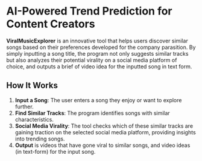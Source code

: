 # AI-Powered Trend Prediction for Content Creators

**ViralMusicExplorer** is an innovative tool that helps users discover similar songs based on their preferences developed for the company parasition. By simply inputting a song title, the program not only suggests similar tracks but also analyzes their potential virality on a social media platform of choice, and outputs a brief of video idea for the inputted song in text form.

## How It Works

1. **Input a Song**: The user enters a song they enjoy or want to explore further.
2. **Find Similar Tracks**: The program identifies songs with similar characteristics.
3. **Social Media Virality**: The tool checks which of these similar tracks are gaining traction on the selected social media platform, providing insights into trending songs.
4. **Output** is videos that have gone viral to similar songs, and video ideas (in text-form) for the input song.

